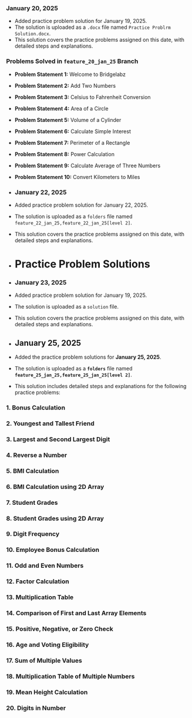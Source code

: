 ### January 20, 2025
- Added practice problem solution for January 19, 2025.
- The solution is uploaded as a `.docx` file named `Practice Problrm Solution.docx`.
- This solution covers the practice problems assigned on this date, with detailed steps and explanations.

### Problems Solved in `feature_20_jan_25` Branch

- **Problem Statement 1:** Welcome to Bridgelabz
- **Problem Statement 2:** Add Two Numbers  
- **Problem Statement 3:** Celsius to Fahrenheit Conversion
- **Problem Statement 4:** Area of a Circle  
- **Problem Statement 5:** Volume of a Cylinder  
- **Problem Statement 6:** Calculate Simple Interest
- **Problem Statement 7:** Perimeter of a Rectangle
- **Problem Statement 8:** Power Calculation  
- **Problem Statement 9:** Calculate Average of Three Numbers  
- **Problem Statement 10:** Convert Kilometers to Miles

- ### January 22, 2025
- Added practice problem solution for January 22, 2025.
- The solution is uploaded as a `folders` file named `feature_22_jan_25,feature_22_jan_25[level 2]`.
- This solution covers the practice problems assigned on this date, with detailed steps and explanations.

- # Practice Problem Solutions
- ### January 23, 2025
- Added practice problem solution for January 19, 2025.
- The solution is uploaded as a `solution` file.
- This solution covers the practice problems assigned on this date, with detailed steps and explanations.

- ## January 25, 2025

- Added the practice problem solutions for **January 25, 2025**.
- The solution is uploaded as a **`folders`** file named **`feature_25_jan_25,feature_25_jan_25[level 2]`**.
- This solution includes detailed steps and explanations for the following practice problems:

### 1. **Bonus Calculation**
### 2. **Youngest and Tallest Friend**
### 3. **Largest and Second Largest Digit**
### 4. **Reverse a Number**
### 5. **BMI Calculation**
### 6. **BMI Calculation using 2D Array**
### 7. **Student Grades**
### 8. **Student Grades using 2D Array**
### 9. **Digit Frequency**
### 10. **Employee Bonus Calculation**
### 11. **Odd and Even Numbers**
### 12. **Factor Calculation**
### 13. **Multiplication Table**
### 14. **Comparison of First and Last Array Elements**
### 15. **Positive, Negative, or Zero Check**
### 16. **Age and Voting Eligibility**
### 17. **Sum of Multiple Values**
### 18. **Multiplication Table of Multiple Numbers**
### 19. **Mean Height Calculation**
### 20. **Digits in Number**





